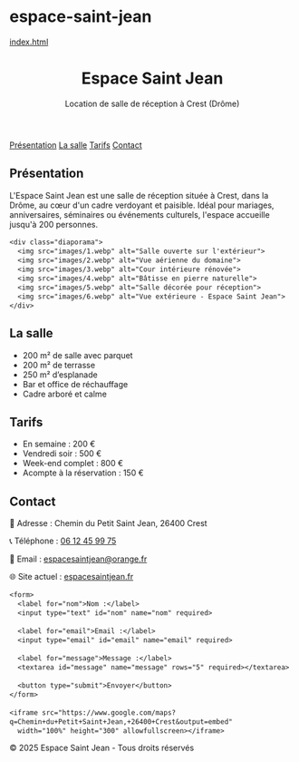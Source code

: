 # espace-saint-jean
[index.html](https://github.com/user-attachments/files/22102061/index.html)
<!DOCTYPE html>
<html lang="fr">
<head>
  <meta charset="UTF-8">
  <meta name="viewport" content="width=device-width, initial-scale=1.0">
  <meta name="description" content="Location de salle à Crest - Espace Saint Jean">
  <title>Espace Saint Jean - Crest</title>
  <link rel="stylesheet" href="style.css">
</head>
<body>
  <header>
    <h1>Espace Saint Jean</h1>
    <p>Location de salle de réception à Crest (Drôme)</p>
  </header>

  <nav>
    <a href="#presentation">Présentation</a>
    <a href="#salle">La salle</a>
    <a href="#tarifs">Tarifs</a>
    <a href="#contact">Contact</a>
  </nav>

  <section id="presentation">
    <h2>Présentation</h2>
    <p>L'Espace Saint Jean est une salle de réception située à Crest, dans la Drôme, au cœur d'un cadre verdoyant et paisible. Idéal pour mariages, anniversaires, séminaires ou événements culturels, l'espace accueille jusqu'à 200 personnes.</p>

    <div class="diaporama">
      <img src="images/1.webp" alt="Salle ouverte sur l'extérieur">
      <img src="images/2.webp" alt="Vue aérienne du domaine">
      <img src="images/3.webp" alt="Cour intérieure rénovée">
      <img src="images/4.webp" alt="Bâtisse en pierre naturelle">
      <img src="images/5.webp" alt="Salle décorée pour réception">
      <img src="images/6.webp" alt="Vue extérieure - Espace Saint Jean">
    </div>
  </section>

  <section id="salle">
    <h2>La salle</h2>
    <ul>
      <li>200 m² de salle avec parquet</li>
      <li>200 m² de terrasse</li>
      <li>250 m² d’esplanade</li>
      <li>Bar et office de réchauffage</li>
      <li>Cadre arboré et calme</li>
    </ul>
  </section>

  <section id="tarifs">
    <h2>Tarifs</h2>
    <ul>
      <li>En semaine : 200 €</li>
      <li>Vendredi soir : 500 €</li>
      <li>Week-end complet : 800 €</li>
      <li>Acompte à la réservation : 150 €</li>
    </ul>
  </section>

  <section id="contact">
    <h2>Contact</h2>
    <p>📍 Adresse : Chemin du Petit Saint Jean, 26400 Crest</p>
    <p>📞 Téléphone : <a href="tel:+33612459975">06 12 45 99 75</a></p>
    <p>📧 Email : <a href="mailto:espacesaintjean@orange.fr">espacesaintjean@orange.fr</a></p>
    <p>🌐 Site actuel : <a href="https://espacesaintjean.fr" target="_blank">espacesaintjean.fr</a></p>

    <form>
      <label for="nom">Nom :</label>
      <input type="text" id="nom" name="nom" required>

      <label for="email">Email :</label>
      <input type="email" id="email" name="email" required>

      <label for="message">Message :</label>
      <textarea id="message" name="message" rows="5" required></textarea>

      <button type="submit">Envoyer</button>
    </form>

    <iframe src="https://www.google.com/maps?q=Chemin+du+Petit+Saint+Jean,+26400+Crest&output=embed"
      width="100%" height="300" allowfullscreen></iframe>
  </section>

  <footer>
    <p>&copy; 2025 Espace Saint Jean - Tous droits réservés</p>
  </footer>
</body>
</html>
